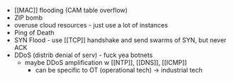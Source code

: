 - [[MAC]] flooding (CAM table overflow)
- ZIP bomb
- overuse cloud resources - just use a lot of instances
- Ping of Death
- SYN Flood - use [[TCP]] handshake and send swarms of SYN, but never ACK
- DDoS (distrib denial of serv) - fuck yea botnets
	- maybe DDoS amplification w [[NTP]], [[DNS]], [[ICMP]] 
		- can be specific to OT (operational tech) -> industrial tech